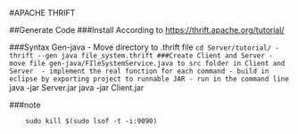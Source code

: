 #APACHE THRIFT

##Generate Code
###Install
		According to https://thrift.apache.org/tutorial/
	
###Syntax Gen-java
		- Move directory to .thrift file
			``` cd Server/tutorial/
		- thrift --gen java file_system.thrift
###Create Client and Server
		- move file gen-java/FIleSystemService.java to src folder in Client and Server 
		- implement the real function for each command
		- build in eclipse by exporting project to runnable JAR
		- run in the command line
			``` java -jar Server.jar
					java -jar Client.jar

###note
```
	sudo kill $(sudo lsof -t -i:9090)
